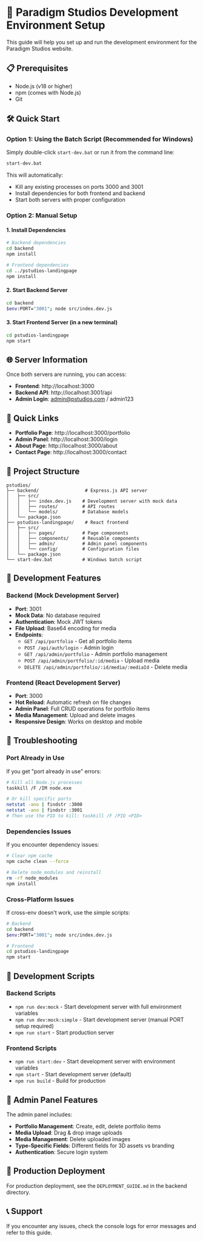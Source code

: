 # 🚀 Paradigm Studios Development Environment Setup

This guide will help you set up and run the development environment for the Paradigm Studios website.

## 📋 Prerequisites

- Node.js (v18 or higher)
- npm (comes with Node.js)
- Git

## 🛠️ Quick Start

### Option 1: Using the Batch Script (Recommended for Windows)

Simply double-click `start-dev.bat` or run it from the command line:

```bash
start-dev.bat
```

This will automatically:
- Kill any existing processes on ports 3000 and 3001
- Install dependencies for both frontend and backend
- Start both servers with proper configuration

### Option 2: Manual Setup

#### 1. Install Dependencies

```bash
# Backend dependencies
cd backend
npm install

# Frontend dependencies
cd ../pstudios-landingpage
npm install
```

#### 2. Start Backend Server

```bash
cd backend
$env:PORT="3001"; node src/index.dev.js
```

#### 3. Start Frontend Server (in a new terminal)

```bash
cd pstudios-landingpage
npm start
```

## 🌐 Server Information

Once both servers are running, you can access:

- **Frontend**: http://localhost:3000
- **Backend API**: http://localhost:3001/api
- **Admin Login**: admin@pstudios.com / admin123

## 🔗 Quick Links

- **Portfolio Page**: http://localhost:3000/portfolio
- **Admin Panel**: http://localhost:3000/login
- **About Page**: http://localhost:3000/about
- **Contact Page**: http://localhost:3000/contact

## 📁 Project Structure

```
pstudios/
├── backend/                 # Express.js API server
│   ├── src/
│   │   ├── index.dev.js    # Development server with mock data
│   │   ├── routes/         # API routes
│   │   └── models/         # Database models
│   └── package.json
├── pstudios-landingpage/    # React frontend
│   ├── src/
│   │   ├── pages/          # Page components
│   │   ├── components/     # Reusable components
│   │   ├── admin/          # Admin panel components
│   │   └── config/         # Configuration files
│   └── package.json
└── start-dev.bat           # Windows batch script
```

## 🎯 Development Features

### Backend (Mock Development Server)
- **Port**: 3001
- **Mock Data**: No database required
- **Authentication**: Mock JWT tokens
- **File Upload**: Base64 encoding for media
- **Endpoints**:
  - `GET /api/portfolio` - Get all portfolio items
  - `POST /api/auth/login` - Admin login
  - `GET /api/admin/portfolio` - Admin portfolio management
  - `POST /api/admin/portfolio/:id/media` - Upload media
  - `DELETE /api/admin/portfolio/:id/media/:mediaId` - Delete media

### Frontend (React Development Server)
- **Port**: 3000
- **Hot Reload**: Automatic refresh on file changes
- **Admin Panel**: Full CRUD operations for portfolio items
- **Media Management**: Upload and delete images
- **Responsive Design**: Works on desktop and mobile

## 🔧 Troubleshooting

### Port Already in Use
If you get "port already in use" errors:

```bash
# Kill all Node.js processes
taskkill /F /IM node.exe

# Or kill specific ports
netstat -ano | findstr :3000
netstat -ano | findstr :3001
# Then use the PID to kill: taskkill /F /PID <PID>
```

### Dependencies Issues
If you encounter dependency issues:

```bash
# Clear npm cache
npm cache clean --force

# Delete node_modules and reinstall
rm -rf node_modules
npm install
```

### Cross-Platform Issues
If cross-env doesn't work, use the simple scripts:

```bash
# Backend
cd backend
$env:PORT="3001"; node src/index.dev.js

# Frontend
cd pstudios-landingpage
npm start
```

## 📝 Development Scripts

### Backend Scripts
- `npm run dev:mock` - Start development server with full environment variables
- `npm run dev:mock:simple` - Start development server (manual PORT setup required)
- `npm run start` - Start production server

### Frontend Scripts
- `npm run start:dev` - Start development server with environment variables
- `npm start` - Start development server (default)
- `npm run build` - Build for production

## 🎨 Admin Panel Features

The admin panel includes:
- **Portfolio Management**: Create, edit, delete portfolio items
- **Media Upload**: Drag & drop image uploads
- **Media Management**: Delete uploaded images
- **Type-Specific Fields**: Different fields for 3D assets vs branding
- **Authentication**: Secure login system

## 🚀 Production Deployment

For production deployment, see the `DEPLOYMENT_GUIDE.md` in the backend directory.

## 📞 Support

If you encounter any issues, check the console logs for error messages and refer to this guide.
